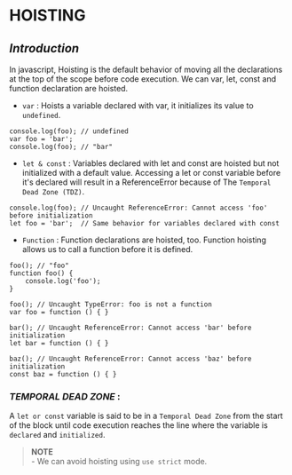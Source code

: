 # HOISTING

## _Introduction_
In javascript, Hoisting is the default behavior of moving all the declarations at the top of the scope before code execution. We can var, let, const and function declaration are hoisted.
- `var` : Hoists a variable declared with var, it initializes its value to `undefined`.
```
console.log(foo); // undefined
var foo = 'bar';
console.log(foo); // "bar"
```
- `let & const` : Variables declared with let and const are hoisted but not initialized with a default value. Accessing a let or const variable before it's declared will result in a ReferenceError because of The `Temporal Dead Zone (TDZ)`.
```
console.log(foo); // Uncaught ReferenceError: Cannot access 'foo' before initialization
let foo = 'bar';  // Same behavior for variables declared with const
```
- `Function` : Function declarations are hoisted, too. Function hoisting allows us to call a function before it is defined.
```
foo(); // "foo"
function foo() {
	console.log('foo');
}

foo(); // Uncaught TypeError: foo is not a function
var foo = function () { }

bar(); // Uncaught ReferenceError: Cannot access 'bar' before initialization
let bar = function () { }

baz(); // Uncaught ReferenceError: Cannot access 'baz' before initialization
const baz = function () { }
```
 
### _TEMPORAL DEAD ZONE_ : 
A `let or const` variable is said to be in a `Temporal Dead Zone` from the start of the block until code execution reaches the line where the variable is `declared` and `initialized`.

> __NOTE__  
    - We can avoid hoisting using `use strict` mode.

